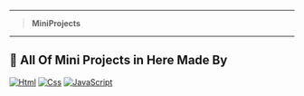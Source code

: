
---

> **MiniProjects**

---

## 📌 All Of Mini Projects in Here Made By 
[![Html](https://img.shields.io/badge/-HTML-%23de4b25?logo=html5&logoColor=white)](#)
[![Css](https://img.shields.io/badge/CSS-%230075a8?logo=css3&logoColor=white)](#)
[![JavaScript](https://img.shields.io/badge/JavaScript-yellow?logo=JavaScript&logoColor=white)](#)


